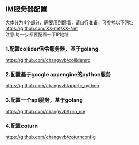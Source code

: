 ## IM服务器配置
大体分为4个部分，需要用到翻墙，请自行准备，可参考以下网址 <br>
https://github.com/XX-net/XX-Net <br>
注意:每一步都要配置一下IP地址
### 1.配置collider信令服务器，基于golang
https://github.com/changvvb/collidersrc
### 2.配置基于google appengine的python服务
https://github.com/changvvb/apprtc_python
### 3.配置一个api服务，基于golang
https://github.com/changvvb/turn_ice
### 4.配置coturn
https://github.com/changvvb/coturnconfig
